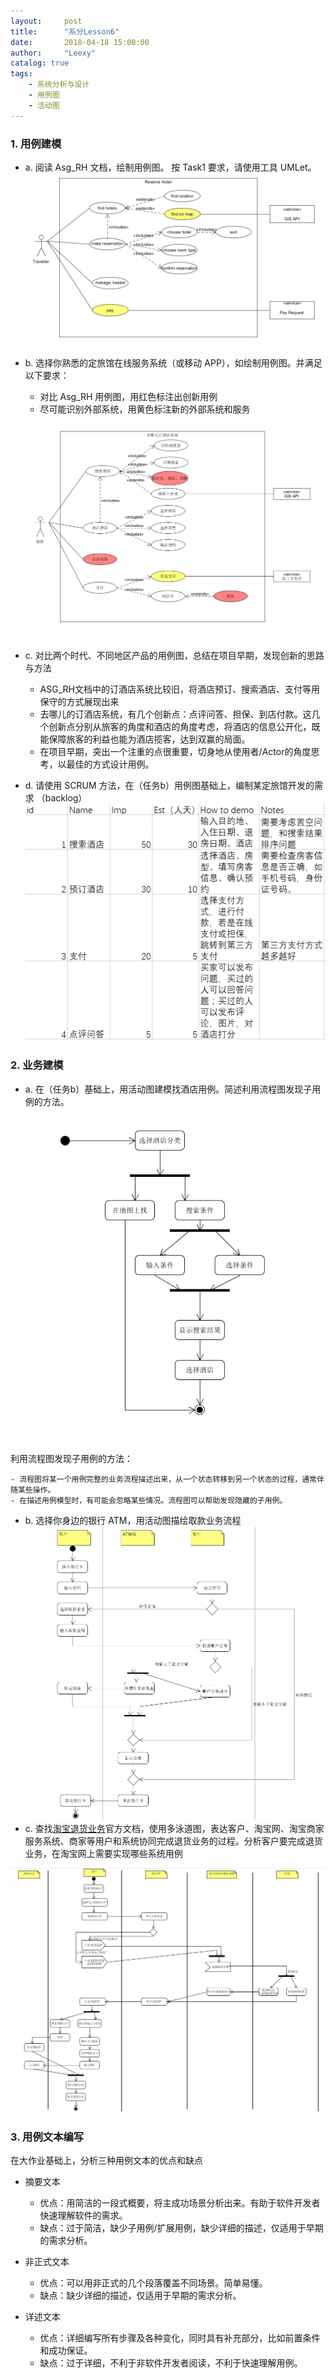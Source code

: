 ```yaml
---
layout:     post
title:      "系分Lesson6"
date:       2018-04-18 15:00:00
author:     "Leexy"
catalog: true
tags:
    - 系统分析与设计 
    - 用例图 
    - 活动图 
---
```


### 1. 用例建模
 
 - a. 阅读 Asg_RH 文档，绘制用例图。 按 Task1 要求，请使用工具 UMLet。
 ![hotel use case diagram](../img/post_img/2018-04-18-Lesson6/hotel_use_case.png)
 - b. 选择你熟悉的定旅馆在线服务系统（或移动 APP），如绘制用例图。并满足以下要求：
	- 对比 Asg_RH 用例图，用红色标注出创新用例
	- 尽可能识别外部系统，用黄色标注新的外部系统和服务

	![qunar use case diagram](../img/post_img/2018-04-18-Lesson6/qunar_use_case.png)
 - c. 对比两个时代、不同地区产品的用例图，总结在项目早期，发现创新的思路与方法

 	- ASG_RH文档中的订酒店系统比较旧，将酒店预订、搜索酒店、支付等用保守的方式展现出来
 	- 去哪儿的订酒店系统，有几个创新点：点评问答、担保、到店付款。这几个创新点分别从旅客的角度和酒店的角度考虑，将酒店的信息公开化，既能保障旅客的利益也能为酒店揽客，达到双赢的局面。
 	- 在项目早期，突出一个注重的点很重要，切身地从使用者/Actor的角度思考，以最佳的方式设计用例。
 - d. 请使用 SCRUM 方法，在（任务b）用例图基础上，编制某定旅馆开发的需求 （backlog） 
 	![qunar backlog](../img/post_img/2018-04-18-Lesson6/qunar_backlog.png)


### 2. 业务建模

 - a. 在（任务b）基础上，用活动图建模找酒店用例。简述利用流程图发现子用例的方法。
 ![qunar find hotel activity](../img/post_img/2018-04-18-Lesson6/qunar_activity.png)

 利用流程图发现子用例的方法：

 	- 流程图将某一个用例完整的业务流程描述出来，从一个状态转移到另一个状态的过程，通常伴随某些操作。
 	- 在描述用例模型时，有可能会忽略某些情况。流程图可以帮助发现隐藏的子用例。

 - b. 选择你身边的银行 ATM，用活动图描绘取款业务流程
 ![ATM_activity](../img/post_img/2018-04-18-Lesson6/ATM_activity.png)
 - c. 查找[淘宝退货业务](https://consumerservice.taobao.com/self-help#page=issue-detail&knowledgeId=1119776)官方文档，使用多泳道图，表达客户、淘宝网、淘宝商家服务系统、商家等用户和系统协同完成退货业务的过程。分析客户要完成退货业务，在淘宝网上需要实现哪些系统用例

 ![taobao sales return](../img/post_img/2018-04-18-Lesson6/taobao.png)

### 3. 用例文本编写
 
在大作业基础上，分析三种用例文本的优点和缺点

 - 摘要文本

 	- 优点：用简洁的一段式概要，将主成功场景分析出来。有助于软件开发者快速理解软件的需求。
 	- 缺点：过于简洁，缺少子用例/扩展用例，缺少详细的描述，仅适用于早期的需求分析。

 - 非正式文本

 	- 优点：可以用非正式的几个段落覆盖不同场景。简单易懂。
 	- 缺点：缺少详细的描述，仅适用于早期的需求分析。

 - 详述文本
 
 	- 优点：详细编写所有步骤及各种变化，同时具有补充部分，比如前置条件和成功保证。
 	- 缺点：过于详细，不利于非软件开发者阅读，不利于快速理解用例。